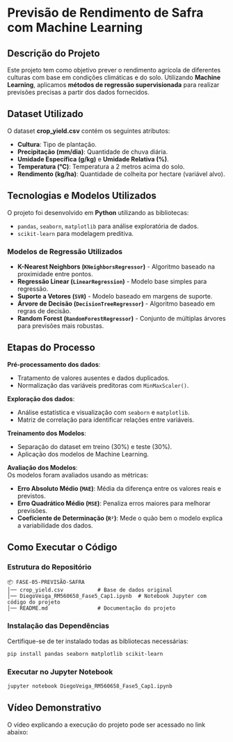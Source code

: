 # Previsão de Rendimento de Safra com Machine Learning

## Descrição do Projeto
Este projeto tem como objetivo prever o rendimento agrícola de diferentes culturas com base em condições climáticas e do solo. 
Utilizando **Machine Learning**, aplicamos **métodos de regressão supervisionada** para realizar previsões precisas a partir dos dados fornecidos.

## Dataset Utilizado
O dataset **crop_yield.csv** contém os seguintes atributos:

- **Cultura**: Tipo de plantação.
- **Precipitação (mm/dia)**: Quantidade de chuva diária.
- **Umidade Específica (g/kg)** e **Umidade Relativa (%)**.
- **Temperatura (°C)**: Temperatura a 2 metros acima do solo.
- **Rendimento (kg/ha)**: Quantidade de colheita por hectare (variável alvo).

## Tecnologias e Modelos Utilizados
O projeto foi desenvolvido em **Python** utilizando as bibliotecas:
- `pandas`, `seaborn`, `matplotlib` para análise exploratória de dados.
- `scikit-learn` para modelagem preditiva.

### **Modelos de Regressão Utilizados**
- **K-Nearest Neighbors (`KNeighborsRegressor`)** - Algoritmo baseado na proximidade entre pontos.
- **Regressão Linear (`LinearRegression`)** - Modelo base simples para regressão.
- **Suporte a Vetores (`SVR`)** - Modelo baseado em margens de suporte.
- **Árvore de Decisão (`DecisionTreeRegressor`)** - Algoritmo baseado em regras de decisão.
- **Random Forest (`RandomForestRegressor`)** - Conjunto de múltiplas árvores para previsões mais robustas.

## Etapas do Processo
 **Pré-processamento dos dados**:  
- Tratamento de valores ausentes e dados duplicados.  
- Normalização das variáveis preditoras com `MinMaxScaler()`.  

 **Exploração dos dados**:  
- Análise estatística e visualização com `seaborn` e `matplotlib`.  
- Matriz de correlação para identificar relações entre variáveis.  

 **Treinamento dos Modelos**:  
- Separação do dataset em treino (30%) e teste (30%).  
- Aplicação dos modelos de Machine Learning.  

 **Avaliação dos Modelos**:  
Os modelos foram avaliados usando as métricas:
- **Erro Absoluto Médio (`MAE`)**: Média da diferença entre os valores reais e previstos.
- **Erro Quadrático Médio (`MSE`)**: Penaliza erros maiores para melhorar previsões.
- **Coeficiente de Determinação (`R²`)**: Mede o quão bem o modelo explica a variabilidade dos dados.

## Como Executar o Código

### Estrutura do Repositório
```
📦 FASE-05-PREVISÃO-SAFRA
│── crop_yield.csv           # Base de dados original
│── DiegoVeiga_RM560658_Fase5_Cap1.ipynb  # Notebook Jupyter com código do projeto
│── README.md                # Documentação do projeto
```
### **Instalação das Dependências**
Certifique-se de ter instalado todas as bibliotecas necessárias:
```sh
pip install pandas seaborn matplotlib scikit-learn
```

### **Executar no Jupyter Notebook**
```sh
jupyter notebook DiegoVeiga_RM560658_Fase5_Cap1.ipynb
```

## Vídeo Demonstrativo
O vídeo explicando a execução do projeto pode ser acessado no link abaixo:


